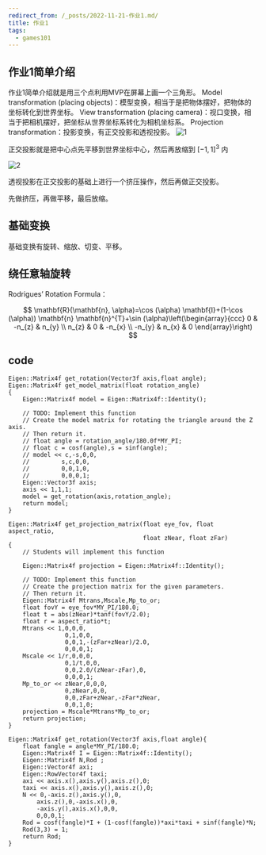 ```yaml
---
redirect_from: /_posts/2022-11-21-作业1.md/
title: 作业1
tags:
  - games101
---
```

## 作业1简单介绍
作业1简单介绍就是用三个点利用MVP在屏幕上画一个三角形。
Model transformation (placing objects)：模型变换，相当于是把物体摆好，把物体的坐标转化到世界坐标。
View transformation (placing camera)：视口变换，相当于把相机摆好，把坐标从世界坐标系转化为相机坐标系。
Projection transformation：投影变换，有正交投影和透视投影。
![1](https://cdn.jsdelivr.net/gh/wenqiangye/yesky_image@main/img/%E6%AD%A3%E4%BA%A4%E5%8F%98%E6%8D%A2.png)

 正交投影就是把中心点先平移到世界坐标中心，然后再放缩到 $[-1,1]^3$ 内
 
![2](https://cdn.jsdelivr.net/gh/wenqiangye/yesky_image@main/img/202211211120689.png)

透视投影在正交投影的基础上进行一个挤压操作，然后再做正交投影。

先做挤压，再做平移，最后放缩。

## 基础变换
基础变换有旋转、缩放、切变、平移。
## 绕任意轴旋转
Rodrigues’ Rotation Formula：

$$
\mathbf{R}(\mathbf{n}, \alpha)=\cos (\alpha) \mathbf{I}+(1-\cos (\alpha)) \mathbf{n} \mathbf{n}^{T}+\sin (\alpha)\left(\begin{array}{ccc} 0 & -n_{z} & n_{y} \\ n_{z} & 0 & -n_{x} \\ -n_{y} & n_{x} & 0 \end{array}\right)
$$

## code
```
Eigen::Matrix4f get_rotation(Vector3f axis,float angle);
Eigen::Matrix4f get_model_matrix(float rotation_angle)
{
    Eigen::Matrix4f model = Eigen::Matrix4f::Identity();

    // TODO: Implement this function
    // Create the model matrix for rotating the triangle around the Z axis.
    // Then return it.
    // float angle = rotation_angle/180.0f*MY_PI;
    // float c = cosf(angle),s = sinf(angle);
    // model << c,-s,0,0,
    //         s,c,0,0,
    //         0,0,1,0,
    //         0,0,0,1;
    Eigen::Vector3f axis;
    axis << 1,1,1;
    model = get_rotation(axis,rotation_angle);
    return model;
}

Eigen::Matrix4f get_projection_matrix(float eye_fov, float aspect_ratio,
                                      float zNear, float zFar)
{
    // Students will implement this function

    Eigen::Matrix4f projection = Eigen::Matrix4f::Identity();

    // TODO: Implement this function
    // Create the projection matrix for the given parameters.
    // Then return it.
    Eigen::Matrix4f Mtrans,Mscale,Mp_to_or;
    float fovY = eye_fov*MY_PI/180.0;
    float t = abs(zNear)*tanf(fovY/2.0);
    float r = aspect_ratio*t;
    Mtrans << 1,0,0,0,
                0,1,0,0,
                0,0,1,-(zFar+zNear)/2.0,
                0,0,0,1;
    Mscale << 1/r,0,0,0,
                0,1/t,0,0,
                0,0,2.0/(zNear-zFar),0,
                0,0,0,1;
    Mp_to_or << zNear,0,0,0,
                0,zNear,0,0,
                0,0,zFar+zNear,-zFar*zNear,
                0,0,1,0;
    projection = Mscale*Mtrans*Mp_to_or;
    return projection;
}

Eigen::Matrix4f get_rotation(Vector3f axis,float angle){
    float fangle = angle*MY_PI/180.0;
    Eigen::Matrix4f I = Eigen::Matrix4f::Identity();
    Eigen::Matrix4f N,Rod ;
    Eigen::Vector4f axi;
    Eigen::RowVector4f taxi;
    axi << axis.x(),axis.y(),axis.z(),0;
    taxi << axis.x(),axis.y(),axis.z(),0;
    N << 0,-axis.z(),axis.y(),0,
        axis.z(),0,-axis.x(),0,
        -axis.y(),axis.x(),0,0,
        0,0,0,1;
    Rod = cosf(fangle)*I + (1-cosf(fangle))*axi*taxi + sinf(fangle)*N;
    Rod(3,3) = 1;
    return Rod; 
}
```



